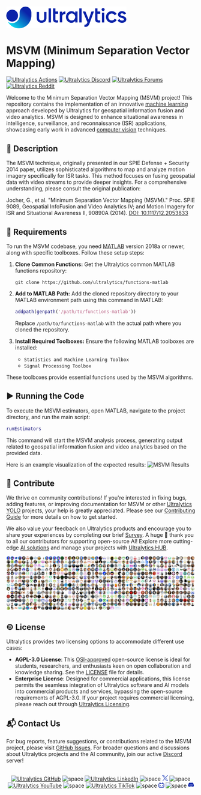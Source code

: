 <a href="https://www.ultralytics.com/"><img src="https://raw.githubusercontent.com/ultralytics/assets/main/logo/Ultralytics_Logotype_Original.svg" width="320" alt="Ultralytics logo"></a>

# MSVM (Minimum Separation Vector Mapping)

[![Ultralytics Actions](https://github.com/ultralytics/msvm/actions/workflows/format.yml/badge.svg)](https://github.com/ultralytics/msvm/actions/workflows/format.yml)
[![Ultralytics Discord](https://img.shields.io/discord/1089800235347353640?logo=discord&logoColor=white&label=Discord&color=blue)](https://discord.com/invite/ultralytics)
[![Ultralytics Forums](https://img.shields.io/discourse/users?server=https%3A%2F%2Fcommunity.ultralytics.com&logo=discourse&label=Forums&color=blue)](https://community.ultralytics.com/)
[![Ultralytics Reddit](https://img.shields.io/reddit/subreddit-subscribers/ultralytics?style=flat&logo=reddit&logoColor=white&label=Reddit&color=blue)](https://reddit.com/r/ultralytics)

Welcome to the Minimum Separation Vector Mapping (MSVM) project! This repository contains the implementation of an innovative [machine learning](https://www.ultralytics.com/glossary/machine-learning-ml) approach developed by Ultralytics for geospatial information fusion and video analytics. MSVM is designed to enhance situational awareness in intelligence, surveillance, and reconnaissance (ISR) applications, showcasing early work in advanced [computer vision](https://www.ultralytics.com/glossary/computer-vision-cv) techniques.

## 📑 Description

The MSVM technique, originally presented in our SPIE Defense + Security 2014 paper, utilizes sophisticated algorithms to map and analyze motion imagery specifically for ISR tasks. This method focuses on fusing geospatial data with video streams to provide deeper insights. For a comprehensive understanding, please consult the original publication:

Jocher, G., et al. "Minimum Separation Vector Mapping (MSVM)." Proc. SPIE 9089, Geospatial InfoFusion and Video Analytics IV; and Motion Imagery for ISR and Situational Awareness II, 90890A (2014). [DOI: 10.1117/12.2053833](https://doi.org/10.1117/12.2053833)

## 🔧 Requirements

To run the MSVM codebase, you need [MATLAB](https://www.mathworks.com/products/matlab.html) version 2018a or newer, along with specific toolboxes. Follow these setup steps:

1.  **Clone Common Functions:** Get the Ultralytics common MATLAB functions repository:
    ```shell
    git clone https://github.com/ultralytics/functions-matlab
    ```

2.  **Add to MATLAB Path:** Add the cloned repository directory to your MATLAB environment path using this command in MATLAB:
    ```matlab
    addpath(genpath('/path/to/functions-matlab'))
    ```
    Replace `/path/to/functions-matlab` with the actual path where you cloned the repository.

3.  **Install Required Toolboxes:** Ensure the following MATLAB toolboxes are installed:
    -   `Statistics and Machine Learning Toolbox`
    -   `Signal Processing Toolbox`

These toolboxes provide essential functions used by the MSVM algorithms.

## ▶️ Running the Code

To execute the MSVM estimators, open MATLAB, navigate to the project directory, and run the main script:

```matlab
runEstimators
```

This command will start the MSVM analysis process, generating output related to geospatial information fusion and video analytics based on the provided data.

Here is an example visualization of the expected results:
<img src="https://github.com/ultralytics/msvm/raw/main/results.jpg" alt="MSVM Results">

## 🤝 Contribute

We thrive on community contributions! If you're interested in fixing bugs, adding features, or improving documentation for MSVM or other [Ultralytics YOLO](https://docs.ultralytics.com/models/yolov8/) projects, your help is greatly appreciated. Please see our [Contributing Guide](https://docs.ultralytics.com/help/contributing/) for more details on how to get started.

We also value your feedback on Ultralytics products and encourage you to share your experiences by completing our brief [Survey](https://www.ultralytics.com/survey?utm_source=github&utm_medium=social&utm_campaign=Survey). A huge 🙏 thank you to all our contributors for supporting open-source AI! Explore more cutting-edge [AI solutions](https://docs.ultralytics.com/solutions/) and manage your projects with [Ultralytics HUB](https://www.ultralytics.com/hub).

[![Ultralytics open-source contributors](https://raw.githubusercontent.com/ultralytics/assets/main/im/image-contributors.png)](https://github.com/ultralytics/ultralytics/graphs/contributors)

## ©️ License

Ultralytics provides two licensing options to accommodate different use cases:

-   **AGPL-3.0 License**: This [OSI-approved](https://opensource.org/license/agpl-v3) open-source license is ideal for students, researchers, and enthusiasts keen on open collaboration and knowledge sharing. See the [LICENSE](https://github.com/ultralytics/msvm/blob/main/LICENSE) file for details.
-   **Enterprise License**: Designed for commercial applications, this license permits the seamless integration of Ultralytics software and AI models into commercial products and services, bypassing the open-source requirements of AGPL-3.0. If your project requires commercial licensing, please reach out through [Ultralytics Licensing](https://www.ultralytics.com/license).

## 📬 Contact Us

For bug reports, feature suggestions, or contributions related to the MSVM project, please visit [GitHub Issues](https://github.com/ultralytics/msvm/issues). For broader questions and discussions about Ultralytics projects and the AI community, join our active [Discord](https://discord.com/invite/ultralytics) server!

<br>
<div align="center">
  <a href="https://github.com/ultralytics"><img src="https://github.com/ultralytics/assets/raw/main/social/logo-social-github.png" width="3%" alt="Ultralytics GitHub"></a>
  <img src="https://github.com/ultralytics/assets/raw/main/social/logo-transparent.png" width="3%" alt="space">
  <a href="https://www.linkedin.com/company/ultralytics/"><img src="https://github.com/ultralytics/assets/raw/main/social/logo-social-linkedin.png" width="3%" alt="Ultralytics LinkedIn"></a>
  <img src="https://github.com/ultralytics/assets/raw/main/social/logo-transparent.png" width="3%" alt="space">
  <a href="https://twitter.com/ultralytics"><img src="https://github.com/ultralytics/assets/raw/main/social/logo-social-twitter.png" width="3%" alt="Ultralytics Twitter"></a>
  <img src="https://github.com/ultralytics/assets/raw/main/social/logo-transparent.png" width="3%" alt="space">
  <a href="https://youtube.com/ultralytics"><img src="https://github.com/ultralytics/assets/raw/main/social/logo-social-youtube.png" width="3%" alt="Ultralytics YouTube"></a>
  <img src="https://github.com/ultralytics/assets/raw/main/social/logo-transparent.png" width="3%" alt="space">
  <a href="https://www.tiktok.com/@ultralytics"><img src="https://github.com/ultralytics/assets/raw/main/social/logo-social-tiktok.png" width="3%" alt="Ultralytics TikTok"></a>
  <img src="https://github.com/ultralytics/assets/raw/main/social/logo-transparent.png" width="3%" alt="space">
  <a href="https://ultralytics.com/bilibili"><img src="https://github.com/ultralytics/assets/raw/main/social/logo-social-bilibili.png" width="3%" alt="Ultralytics BiliBili"></a>
  <img src="https://github.com/ultralytics/assets/raw/main/social/logo-transparent.png" width="3%" alt="space">
  <a href="https://discord.com/invite/ultralytics"><img src="https://github.com/ultralytics/assets/raw/main/social/logo-social-discord.png" width="3%" alt="Ultralytics Discord"></a>
</div>
